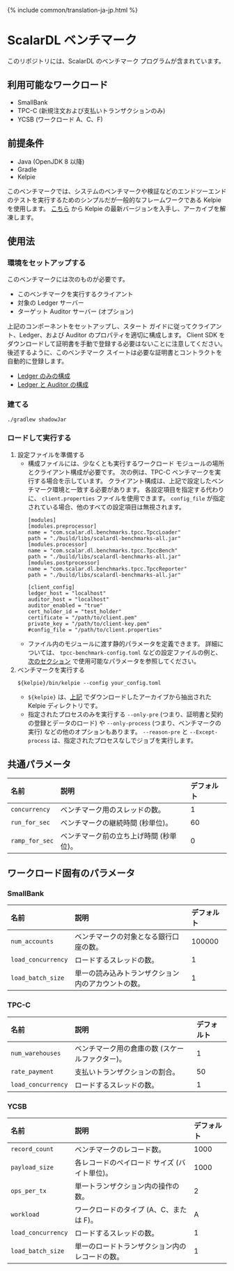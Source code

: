 {% include common/translation-ja-jp.html %}

# ScalarDL ベンチマーク

このリポジトリには、ScalarDL のベンチマーク プログラムが含まれています。

## 利用可能なワークロード

- SmallBank
- TPC-C (新規注文および支払いトランザクションのみ)
- YCSB (ワークロード A、C、F)

## 前提条件

- Java (OpenJDK 8 以降)
- Gradle
- Kelpie

このベンチマークでは、システムのベンチマークや検証などのエンドツーエンドのテストを実行するためのシンプルだが一般的なフレームワークである Kelpie を使用します。 [こちら](https://github.com/scalar-labs/kelpie) から Kelpie の最新バージョンを入手し、アーカイブを解凍します。

## 使用法

### 環境をセットアップする

このベンチマークには次のものが必要です。
- このベンチマークを実行するクライアント
- 対象の Ledger サーバー
- ターゲット Auditor サーバー (オプション)

上記のコンポーネントをセットアップし、スタート ガイドに従ってクライアント、Ledger、および Auditor のプロパティを適切に構成します。 Client SDK をダウンロードして証明書を手動で登録する必要はないことに注意してください。 後述するように、このベンチマーク スイートは必要な証明書とコントラクトを自動的に登録します。

- [Ledger のみの構成](https://github.com/scalar-labs/scalardl/blob/master/docs/getting-started.md)
- [Ledger と Auditor の構成](https://github.com/scalar-labs/scalardl/blob/master/docs/getting-started-auditor.md)

### 建てる

```console
./gradlew shadowJar
```

### ロードして実行する

1. 設定ファイルを準備する
   - 構成ファイルには、少なくとも実行するワークロード モジュールの場所とクライアント構成が必要です。 次の例は、TPC-C ベンチマークを実行する場合を示しています。 クライアント構成は、上記で設定したベンチマーク環境と一致する必要があります。 各設定項目を指定する代わりに、 `client.properties` ファイルを使用できます。 `config_file` が指定されている場合、他のすべての設定項目は無視されます。
     ```
     [modules]
     [modules.preprocessor]
     name = "com.scalar.dl.benchmarks.tpcc.TpccLoader"
     path = "./build/libs/scalardl-benchmarks-all.jar"
     [modules.processor]
     name = "com.scalar.dl.benchmarks.tpcc.TpccBench"
     path = "./build/libs/scalardl-benchmarks-all.jar"
     [modules.postprocessor]
     name = "com.scalar.dl.benchmarks.tpcc.TpccReporter"
     path = "./build/libs/scalardl-benchmarks-all.jar"

     [client_config]
     ledger_host = "localhost"
     auditor_host = "localhost"
     auditor_enabled = "true"
     cert_holder_id = "test_holder"
     certificate = "/path/to/client.pem"
     private_key = "/path/to/client-key.pem"
     #config_file = "/path/to/client.properties"
     ```
   - ファイル内のモジュールに渡す静的パラメータを定義できます。 詳細については、 `tpcc-benchmark-config.toml` などの設定ファイルの例と、[次のセクション](#common-parameters) で使用可能なパラメータを参照してください。
2. ベンチマークを実行する
   ```
   ${kelpie}/bin/kelpie --config your_config.toml
   ```
   - `${kelpie}` は、[上記](#prerequisites) でダウンロードしたアーカイブから抽出された Kelpie ディレクトリです。
   - 指定されたプロセスのみを実行する `--only-pre` (つまり、証明書と契約の登録とデータのロード) や `--only-process` (つまり、ベンチマークの実行) などの他のオプションもあります。 `--reason-pre` と `--Except-process` は、指定されたプロセスなしでジョブを実行します。

## 共通パラメータ

| 名前            | 説明                               | デフォルト |
|:---------------|:----------------------------------|:----------|
| `concurrency`  | ベンチマーク用のスレッドの数。         | 1         |
| `run_for_sec`  | ベンチマークの継続時間 (秒単位)。      | 60        |
| `ramp_for_sec` | ベンチマーク前の立ち上げ時間 (秒単位)。 | 0         |

## ワークロード固有のパラメータ

### SmallBank

| 名前            | 説明                               | デフォルト |
|:-------------------|:----------------------------------------------------|:--------|
| `num_accounts`     | ベンチマークの対象となる銀行口座の数。           | 100000  |
| `load_concurrency` | ロードするスレッドの数。                      | 1       |
| `load_batch_size`  | 単一の読み込みトランザクション内のアカウントの数。 | 1       |

### TPC-C

| 名前                | 説明                                     | デフォルト |
|:-------------------|:-----------------------------------------|:---------|
| `num_warehouses`   | ベンチマーク用の倉庫の数 (スケールファクター)。 | 1        |
| `rate_payment`     | 支払いトランザクションの割合。                | 50       |
| `load_concurrency` | ロードするスレッドの数。                     | 1        |

### YCSB

| 名前                | 説明                                   | デフォルト |
|:-------------------|:---------------------------------------|:---------|
| `record_count`     | ベンチマークのレコード数。                 | 1000     |
| `payload_size`     | 各レコードのペイロード サイズ (バイト単位)。  | 1000    |
| `ops_per_tx`       | 単一トランザクション内の操作の数。           | 2       |
| `workload`         | ワークロードのタイプ (A、C、または F)。     | A        |
| `load_concurrency` | ロードするスレッドの数。                   | 1        |
| `load_batch_size`  | 単一のロードトランザクション内のレコードの数。 | 1        |
